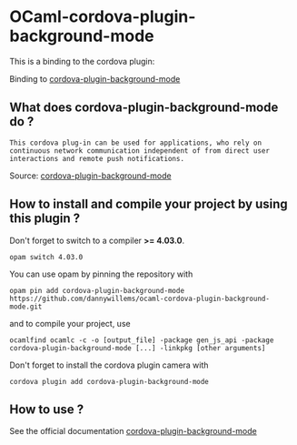 # OCaml-cordova-plugin-background-mode

This is a binding to the cordova plugin:

Binding to
[cordova-plugin-background-mode](https://github.com/katzer/cordova-plugin-background-mode)

## What does cordova-plugin-background-mode do ?

```
This cordova plug-in can be used for applications, who rely on continuous network communication independent of from direct user interactions and remote push notifications.
```

Source: [cordova-plugin-background-mode](https://github.com/katzer/cordova-plugin-background-mode)

## How to install and compile your project by using this plugin ?

Don't forget to switch to a compiler **>= 4.03.0**.
```Shell
opam switch 4.03.0
```

You can use opam by pinning the repository with
```Shell
opam pin add cordova-plugin-background-mode https://github.com/dannywillems/ocaml-cordova-plugin-background-mode.git
```

and to compile your project, use
```Shell
ocamlfind ocamlc -c -o [output_file] -package gen_js_api -package cordova-plugin-background-mode [...] -linkpkg [other arguments]
```

Don't forget to install the cordova plugin camera with
```Shell
cordova plugin add cordova-plugin-background-mode
```

## How to use ?

See the official documentation
[cordova-plugin-background-mode](https://github.com/katzer/cordova-plugin-background-mode)